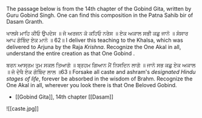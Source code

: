 The passage below is from the 14th chapter of the Gobind Gita, written by Guru Gobind Singh. One can find this composition in the Patna Sahib bir of Dasam Granth.

ਖਾਲਸੇ ਮਾਹਿ ਕੀਓ ਉਪਦੇਸ ॥ ਜੋ ਅਰਜਨ ਕੋ ਕਹਿਓ ਨਰੇਸ ॥ 
ਏਕ ਅਕਾਲ ਸਭੀ ਕਛੁ ਜਾਨੋ ॥ ਸੰਸਾਰ ਆਪ ਗੋਬਿੰਦ ਏਕ ਮਾਨੋ ॥ 62॥
I deliver this teaching to the Khalsa, which was delivered to Arjuna by the Raja *Krishna*. Recognize the One Akal in all, understand the entire creation as that One Gobind .

ਬਰਨ ਆਸ੍ਰਮ ਤੁਮ ਸਕਲ ਤਿਆਗੋ ॥ ਬ੍ਰਹਮ ਗਿਆਨ ਮੈਂ ਨਿਸਦਿਨ ਲਾਗੋ ॥ 
ਜਾਨੋ ਸਭ ਕਛੁ ਏਕ ਅਕਾਲ ॥ ਜੋ ਦੇਖੈ ਏਕ ਗੋਬਿੰਦ ਲਾਲ ॥63॥
Forsake all caste and ashram's *designated Hindu stages of life*, forever be absorbed in the wisdom of Brahm. Recognize the One Akal in all, wherever you look there is that One Beloved Gobind.

- [[Gobind Gita]], 14th chapter
  [[Dasam]]
  

![[caste.jpg]]